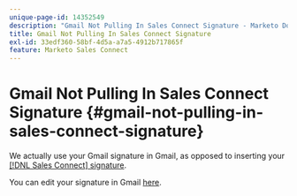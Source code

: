 ```yaml
---
unique-page-id: 14352549
description: "Gmail Not Pulling In Sales Connect Signature - Marketo Docs - Product Documentation"
title: Gmail Not Pulling In Sales Connect Signature
exl-id: 33edf360-58bf-4d5a-a7a5-4912b717865f
feature: Marketo Sales Connect
---
```

# Gmail Not Pulling In Sales Connect Signature {#gmail-not-pulling-in-sales-connect-signature}

We actually use your Gmail signature in Gmail, as opposed to inserting your [[!DNL Sales Connect] signature](https://toutapp.com/next#settings).

You can edit your signature in Gmail [here](https://mail.google.com/mail/u/0/#settings/general).
